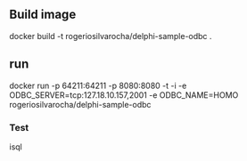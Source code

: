 ## Build image
 docker build -t rogeriosilvarocha/delphi-sample-odbc .

## run
  docker run -p 64211:64211 -p 8080:8080 -t -i -e ODBC_SERVER=tcp:127.18.10.157,2001 -e ODBC_NAME=HOMO rogeriosilvarocha/delphi-sample-odbc


### Test 
isql 